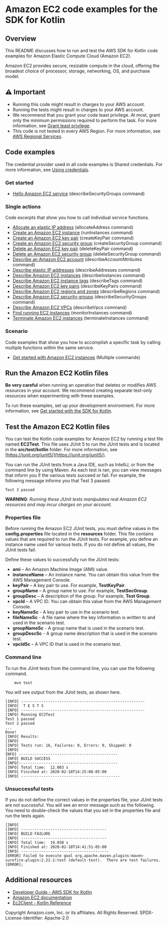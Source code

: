 # Amazon EC2 code examples for the SDK for Kotlin

## Overview
This README discusses how to run and test the AWS SDK for Kotlin code examples for Amazon Elastic Compute Cloud (Amazon EC2).

Amazon EC2 provides secure, resizable compute in the cloud, offering the broadest choice of processor, storage, networking, OS, and purchase model.

## ⚠️ Important
* Running this code might result in charges to your AWS account.
* Running the tests might result in charges to your AWS account.
* We recommend that you grant your code least privilege. At most, grant only the minimum permissions required to perform the task. For more information, see [Grant least privilege](https://docs.aws.amazon.com/IAM/latest/UserGuide/best-practices.html#grant-least-privilege). 
* This code is not tested in every AWS Region. For more information, see [AWS Regional Services](https://aws.amazon.com/about-aws/global-infrastructure/regional-product-services).

## Code examples

The credential provider used in all code examples is Shared credentials. For more information, see [Using credentials](https://docs.aws.amazon.com/sdk-for-kotlin/latest/developer-guide/credential-providers.html).

### Get started

- [Hello Amazon EC2 service](https://github.com/awsdocs/aws-doc-sdk-examples/blob/main/kotlin/services/ec2/src/main/kotlin/com/kotlin/ec2/DeleteSecurityGroup.kt) (describeSecurityGroups command)

### Single actions

Code excerpts that show you how to call individual service functions.

- [Allocate an elastic IP address](https://github.com/awsdocs/aws-doc-sdk-examples/blob/main/kotlin/services/ec2/src/main/kotlin/com/kotlin/ec2/AllocateAddress.kt) (allocateAddress command)
- [Create an Amazon EC2 instance](https://github.com/awsdocs/aws-doc-sdk-examples/blob/main/kotlin/services/ec2/src/main/kotlin/com/kotlin/ec2/CreateInstance.kt) (runInstances command)
- [Create an Amazon EC2 key pair](https://github.com/awsdocs/aws-doc-sdk-examples/blob/main/kotlin/services/ec2/src/main/kotlin/com/kotlin/ec2/CreateKeyPair.kt) (createKeyPair command)
- [Create an Amazon EC2 security group](https://github.com/awsdocs/aws-doc-sdk-examples/blob/main/kotlin/services/ec2/src/main/kotlin/com/kotlin/ec2/CreateSecurityGroup.kt) (createSecurityGroup command)
- [Delete an Amazon EC2 key pair](https://github.com/awsdocs/aws-doc-sdk-examples/blob/main/kotlin/services/ec2/src/main/kotlin/com/kotlin/ec2/DeleteKeyPair.kt) (deleteKeyPair command)
- [Delete an Amazon EC2 security group](https://github.com/awsdocs/aws-doc-sdk-examples/blob/main/kotlin/services/ec2/src/main/kotlin/com/kotlin/ec2/DeleteSecurityGroup.kt) (deleteSecurityGroup command)
- [Describe an Amazon EC2 account](https://github.com/awsdocs/aws-doc-sdk-examples/blob/main/kotlin/services/ec2/src/main/kotlin/com/kotlin/ec2/DescribeAccount.kt) (describeAccountAttributes command)
- [Describe elastic IP addresses](https://github.com/awsdocs/aws-doc-sdk-examples/blob/main/kotlin/services/ec2/src/main/kotlin/com/kotlin/ec2/DescribeAddresses.kt) (describeAddresses command)
- [Describe Amazon EC2 instances](https://github.com/awsdocs/aws-doc-sdk-examples/blob/main/kotlin/services/ec2/src/main/kotlin/com/kotlin/ec2/DescribeInstances.kt) (describeInstances command)
- [Describe Amazon EC2 instance tags](https://github.com/awsdocs/aws-doc-sdk-examples/blob/main/kotlin/services/ec2/src/main/kotlin/com/kotlin/ec2/DescribeInstanceTags.kt) (describeTags command)
- [Describe Amazon EC2 key pairs](https://github.com/awsdocs/aws-doc-sdk-examples/blob/main/kotlin/services/ec2/src/main/kotlin/com/kotlin/ec2/DescribeKeyPairs.kt) (describeKeyPairs command)
- [Describe Amazon EC2 regions and zones](https://github.com/awsdocs/aws-doc-sdk-examples/blob/main/kotlin/services/ec2/src/main/kotlin/com/kotlin/ec2/DescribeRegionsAndZones.kt) (describeRegions command)
- [Describe Amazon EC2 security groups](https://github.com/awsdocs/aws-doc-sdk-examples/blob/main/kotlin/services/ec2/src/main/kotlin/com/kotlin/ec2/DescribeSecurityGroups.kt) (describeSecurityGroups command)
- [Describe Amazon EC2 VPCs](https://github.com/awsdocs/aws-doc-sdk-examples/blob/main/kotlin/services/ec2/src/main/kotlin/com/kotlin/ec2/DescribeVPCs.kt) (describeVpcs command)
- [Find running EC2 instances](https://github.com/awsdocs/aws-doc-sdk-examples/blob/main/kotlin/services/ec2/src/main/kotlin/com/kotlin/ec2/FindRunningInstances.kt) (monitorInstances command)
- [Terminate Amazon EC2 instances](https://github.com/awsdocs/aws-doc-sdk-examples/blob/main/kotlin/services/ec2/src/main/kotlin/com/kotlin/ec2/TerminateInstance.kt) (terminateInstances command)

### Scenario 

Code examples that show you how to accomplish a specific task by calling multiple functions within the same service.

- [Get started with Amazon EC2 instances](https://github.com/awsdocs/aws-doc-sdk-examples/blob/main/javav2/example_code/support/src/main/javav2/example_code/ec2/src/main/java/com/example/ec2/EC2Scenario.java) (Multiple commands)

## Run the  Amazon EC2 Kotlin files

**Be very careful** when running an operation that deletes or modifies AWS resources in your account. We recommend creating separate test-only resources when experimenting with these examples.

To run these examples, set up your development environment. For more information, 
see [Get started with the SDK for Kotlin](https://docs.aws.amazon.com/sdk-for-kotlin/latest/developer-guide/get-started.html). 

 ## Test the Amazon EC2 Kotlin files

You can test the Kotlin code examples for Amazon EC2 by running a test file named **EC2Test**. This file uses JUnit 5 to run the JUnit tests and is located in the **src/test/kotlin** folder. For more information, see [https://junit.org/junit5/](https://junit.org/junit5/).

You can run the JUnit tests from a Java IDE, such as IntelliJ, or from the command line by using Maven. As each test is ran, you can view messages that inform you if the various tests succeed or fail. For example, the following message informs you that Test 3 passed.

	Test 3 passed

**WARNING**: _Running these JUnit tests manipulates real Amazon EC2 resources and may incur charges on your account._

 ### Properties file
Before running the Amazon EC2 JUnit tests, you must define values in the **config.properties** file located in the **resources** folder. This file contains values that are required to run the JUnit tests. For example, you define an instance name used for various tests. If you do not define all values, the JUnit tests fail.

Define these values to successfully run the JUnit tests:

- **ami** – An Amazon Machine Image (AMI) value.
- **instanceName** – An instance name. You can obtain this value from the AWS Management Console.
- **keyPair** – A key pair to use. For example, **TestKeyPair**.
- **groupName** – A group name to use. For example, **TestSecGroup**.
- **groupDesc** – A description of the group. For example, **Test Group**.
- **vpcId** – A VPC ID. You can obtain this value from the AWS Management Console.
- **keyNameSc** - A key pair to use in the scenario test.
- **fileNameSc** - A file name where the key information is written to and used in the scenario test. 
- **groupNameSc** - A group name that is used in the scenario test. 
- **groupDescSc** - A group name description that is used in the scenario test. 
- **vpcIdSc** – A VPC ID that is used in the scenario test.

### Command line
To run the JUnit tests from the command line, you can use the following command.

		mvn test

You will see output from the JUnit tests, as shown here.

	[INFO] -------------------------------------------------------
	[INFO]  T E S T S
	[INFO] -------------------------------------------------------
	[INFO] Running EC2Test
	Test 1 passed
	Test 2 passed
	...
	Done!
	[INFO] Results:
	[INFO]
	[INFO] Tests run: 16, Failures: 0, Errors: 0, Skipped: 0
	[INFO]
	INFO] --------------------------------------------
	[INFO] BUILD SUCCESS
	[INFO]--------------------------------------------
	[INFO] Total time:  12.003 s
	[INFO] Finished at: 2020-02-10T14:25:08-05:00
	[INFO] --------------------------------------------

### Unsuccessful tests

If you do not define the correct values in the properties file, your JUnit tests are not successful. You will see an error message such as the following. You need to double-check the values that you set in the properties file and run the tests again.

	[INFO]
	[INFO] --------------------------------------
	[INFO] BUILD FAILURE
	[INFO] --------------------------------------
	[INFO] Total time:  19.038 s
	[INFO] Finished at: 2020-02-10T14:41:51-05:00
	[INFO] ---------------------------------------
	[ERROR] Failed to execute goal org.apache.maven.plugins:maven-surefire-plugin:2.22.1:test (default-test).  There are test failures.
	[ERROR];
	
## Additional resources
* [Developer Guide - AWS SDK for Kotlin](https://docs.aws.amazon.com/sdk-for-kotlin/latest/developer-guide/get-started.html)
* [Amazon EC2 documentation](https://docs.aws.amazon.com/ec2/index.html)
* [Ec2Client - Kotlin Reference](https://sdk.amazonaws.com/kotlin/api/latest/support/aws.sdk.kotlin.services.support/index.html)

Copyright Amazon.com, Inc. or its affiliates. All Rights Reserved. SPDX-License-Identifier: Apache-2.0
	
